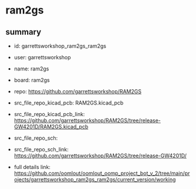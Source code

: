 # ram2gs
 
## summary 
* id: garrettsworkshop_ram2gs_ram2gs
* user: garrettsworkshop
* name: ram2gs
* board: ram2gs
* repo: https://github.com/garrettsworkshop/RAM2GS
* src_file_repo_kicad_pcb: RAM2GS.kicad_pcb
* src_file_repo_kicad_pcb_link: https://github.com/garrettsworkshop/RAM2GS/tree/release-GW4201D/RAM2GS.kicad_pcb


* src_file_repo_sch: 
* src_file_repo_sch_link: https://github.com/garrettsworkshop/RAM2GS/tree/release-GW4201D/
* full details link: https://github.com/oomlout/oomlout_oomp_project_bot_v_2/tree/main/projects/garrettsworkshop_ram2gs_ram2gs/current_version/working  






